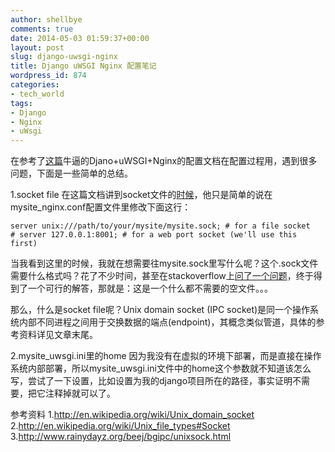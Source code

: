```yaml
---
author: shellbye
comments: true
date: 2014-05-03 01:59:37+00:00
layout: post
slug: django-uwsgi-nginx
title: Django uWSGI Nginx 配置笔记
wordpress_id: 874
categories:
- tech_world
tags:
- Django
- Nginx
- uWsgi
---
```


在参考了[这篇](http://uwsgi-docs.readthedocs.org/en/latest/tutorials/Django_and_nginx.html)牛逼的Djano+uWSGI+Nginx的配置文档在配置过程用，遇到很多问题，下面是一些简单的总结。

1.socket file
在这篇文档讲到socket文件的[时候](http://uwsgi-docs.readthedocs.org/en/latest/tutorials/Django_and_nginx.html#using-unix-sockets-instead-of-ports)，他只是简单的说在mysite_nginx.conf配置文件里修改下面这行：


    server unix:///path/to/your/mysite/mysite.sock; # for a file socket
    # server 127.0.0.1:8001; # for a web port socket (we'll use this first)


当我看到这里的时候，我就在想需要往mysite.sock里写什么呢？这个.sock文件需要什么格式吗？花了不少时间，甚至在stackoverflow上[问了一个问题](http://stackoverflow.com/questions/23148082/in-django-nginx-wsgi-what-is-a-mysite-sock)，终于得到了一个可行的解答，那就是：这是一个什么都不需要的空文件。。。

那么，什么是socket file呢？Unix domain socket (IPC socket)是同一个操作系统内部不同进程之间用于交换数据的端点(endpoint)，其概念类似管道，具体的参考资料详见文章末尾。

2.mysite_uwsgi.ini里的home
因为我没有在虚拟的环境下部署，而是直接在操作系统内部部署，所以mysite_uwsgi.ini文件中的home这个参数就不知道该怎么写，尝试了一下设置，比如设置为我的django项目所在的路径，事实证明不需要，把它注释掉就可以了。

参考资料
1.http://en.wikipedia.org/wiki/Unix_domain_socket   
2.http://en.wikipedia.org/wiki/Unix_file_types#Socket  
3.http://www.rainydayz.org/beej/bgipc/unixsock.html  
